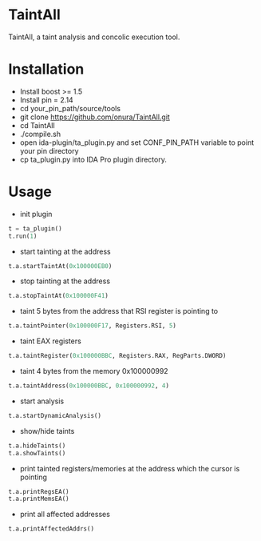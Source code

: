 # TaintAll
TaintAll, a taint analysis and concolic execution tool.

# Installation
- Install boost >= 1.5
- Install pin = 2.14
- cd your_pin_path/source/tools
- git clone https://github.com/onura/TaintAll.git
- cd TaintAll
- ./compile.sh
- open ida-plugin/ta_plugin.py and set CONF_PIN_PATH variable to point your pin directory 
- cp ta_plugin.py into IDA Pro plugin directory.


# Usage
- init plugin
```python
t = ta_plugin()
t.run(1)
```
- start tainting at the address
```python
t.a.startTaintAt(0x100000EB0)
```
- stop tainting at the address
```python
t.a.stopTaintAt(0x100000F41)
```
- taint 5 bytes from the address that RSI register is pointing to
```python
t.a.taintPointer(0x100000F17, Registers.RSI, 5)
```
- taint EAX registers
```python
t.a.taintRegister(0x100000BBC, Registers.RAX, RegParts.DWORD)
```
- taint 4 bytes from the memory 0x100000992
```python
t.a.taintAddress(0x100000BBC, 0x100000992, 4)
```
- start analysis
```python
t.a.startDynamicAnalysis()
```
- show/hide taints
```python
t.a.hideTaints()
t.a.showTaints()
```
- print tainted registers/memories at the address which the cursor is pointing
```python
t.a.printRegsEA()
t.a.printMemsEA()
```
- print all affected addresses
```python
t.a.printAffectedAddrs()
```
